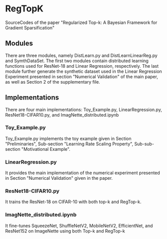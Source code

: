 # RegTopK
SourceCodes of the paper "Regularized Top-k: A Bayesian Framework for Gradient Sparsification"

## Modules
There are three modules, namely DistLearn.py and DistLearnLinearReg.py and SymthDataSet. The first two modules contain distributed
learning functions used for ResNet-18 and Linear Regression, respectively. The last module further generate the synthetic dataset
used in the Linear Regression Experiment presented in section "Numerical Validation" of the main paper, as well as Section 2 of 
the supplementary file.

## Implementations
There are four main implementations: Toy_Example.py, LinearRegression.py, ResNet18-CIFAR10.py, and ImagNette_distributed.ipynb

### Toy_Example.py
Toy_Example.py implements the toy example given in Section "Preliminaries", Sub-section "Learning Rate Scaling Property", Sub-sub-section "Motivational Example".

### LinearRegression.py
It provides the main implementation of the numerical experiment presented in Section "Numerical Validation" given in the paper.

### ResNet18-CIFAR10.py
It trains the ResNet-18 on CIFAR-10 with both top-k and RegTop-k.

### ImagNette_distributed.ipynb
It fine-tunes SqueezeNet, ShuffleNetV2, MobileNetV2, EfficientNet, and ResNet152 on ImageNette using both Top-k and RegTop-k